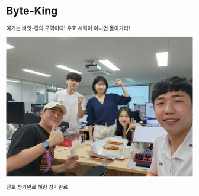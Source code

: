 # Byte-King

여기는 바잇-킹의 구역이다! 우호 세력이 아니면 돌아가라!


![](https://github.com/Sungileo/Byte-King/blob/main/jobdongsaney/danchesajin.jpg?raw=true)

진호 참가완료
혜람 참가완료
